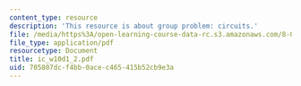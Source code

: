 ```yaml
---
content_type: resource
description: 'This resource is about group problem: circuits.'
file: /media/https%3A/open-learning-course-data-rc.s3.amazonaws.com/8-02-physics-ii-electricity-and-magnetism-spring-2007/705807dcf4bb0acec465415b52cb9e3a_ic_w10d1_2.pdf
file_type: application/pdf
resourcetype: Document
title: ic_w10d1_2.pdf
uid: 705807dc-f4bb-0ace-c465-415b52cb9e3a
---
```

